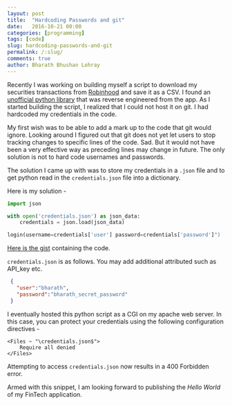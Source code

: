 ```yaml
---
layout: post
title:  "Hardcoding Passwords and git"
date:   2016-10-21 00:00
categories: [programming]
tags: [code]
slug: hardcoding-passwords-and-git
permalink: /:slug/
comments: true
author: Bharath Bhushan Lohray
---
```

Recently I was working on building myself a script to download my securities transactions from [Robinhood](http://share.robinhood.com/bharatl) and save it as a CSV. I found an [unofficial python library](https://github.com/Jamonek/Robinhood) that was reverse engineered from the app. As I started building the script, I realized that I could not host it on git. I had hardcoded my credentials in the code.

My first wish was to be able to add a mark up to the code that git would ignore. Looking around I figured out that git does not yet let users to stop tracking changes to specific lines of the code. Sad. But it would not have been a very effective way as preceding lines may change in future. The only solution is not to hard code usernames and passwords.

The solution I came up with was to store my credentials in a `.json` file and to get python read in the `credentials.json` file into a dictionary.

Here is my solution -

```python
import json

with open('credentials.json') as json_data:
    credentials = json.load(json_data)

login(username=credentials['user'] password=credentials['password']")
```
[Here is the gist](https://gist.github.com/lordloh/4a7047049a522570642fd9d941890222) containing the code.

`credentials.json` is as follows. You may add additional attributed such as API_key etc.

```json
 {
   "user":"bharath",
   "password":"bharath_secret_password"
 }
```

I eventually hosted this python script as a CGI on my apache web server. In this case, you can protect your credentials using the following configuration directives -

```
<Files ~ "\credentials.json$">
	Require all denied
</Files>
```

Attempting to access `credentials.json` now results in a 400 Forbidden error.

Armed with this snippet, I am looking forward to publishing the _Hello World_ of my FinTech application.
